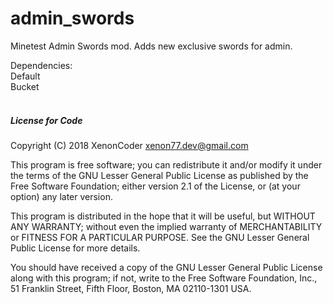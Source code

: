 # admin_swords
Minetest Admin Swords mod. Adds new exclusive swords for admin.

Dependencies: <br/>
Default <br/>
Bucket <br/>
<br/>

##### License for Code

Copyright (C) 2018 XenonCoder <xenon77.dev@gmail.com>

This program is free software; you can redistribute it and/or modify
it under the terms of the GNU Lesser General Public License as published by
the Free Software Foundation; either version 2.1 of the License, or
(at your option) any later version.

This program is distributed in the hope that it will be useful,
but WITHOUT ANY WARRANTY; without even the implied warranty of
MERCHANTABILITY or FITNESS FOR A PARTICULAR PURPOSE.  See the
GNU Lesser General Public License for more details.

You should have received a copy of the GNU Lesser General Public License along
with this program; if not, write to the Free Software Foundation, Inc.,
51 Franklin Street, Fifth Floor, Boston, MA 02110-1301 USA.

